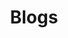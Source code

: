 ---
layout: collection
order: 4
title: Blogs
includeInBreadcrumbs: true

description: Blogs from the delivery community
paginationHeading: Example collection
pagination:
  data: collections.blog
  size: 2

aside:
  title: Aside
  content: | 
    A small portion of content that is **indirectly** related to the main content.
related:
  sections:
    - title: Related links
      items:
        - text: Layouts
          href: ../../layouts
        - text: Options
          href: ../../options
      subsections:
        - title: Eleventy documentation
          items:
          - text: Front matter data
            href: https://www.11ty.dev/docs/data-frontmatter/

---